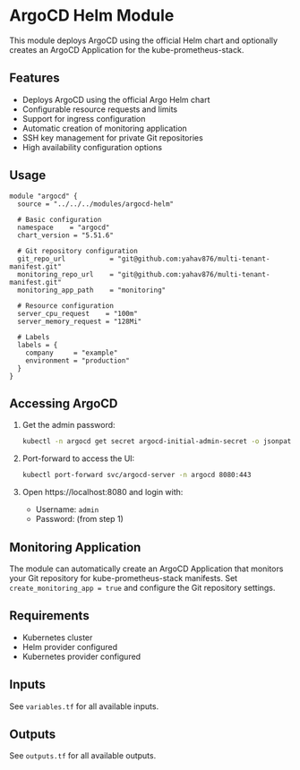 # ArgoCD Helm Module

This module deploys ArgoCD using the official Helm chart and optionally creates an ArgoCD Application for the kube-prometheus-stack.

## Features

- Deploys ArgoCD using the official Argo Helm chart
- Configurable resource requests and limits
- Support for ingress configuration
- Automatic creation of monitoring application
- SSH key management for private Git repositories
- High availability configuration options

## Usage

```hcl
module "argocd" {
  source = "../../../modules/argocd-helm"

  # Basic configuration
  namespace    = "argocd"
  chart_version = "5.51.6"
  
  # Git repository configuration
  git_repo_url           = "git@github.com:yahav876/multi-tenant-manifest.git"
  monitoring_repo_url    = "git@github.com:yahav876/multi-tenant-manifest.git"
  monitoring_app_path    = "monitoring"
  
  # Resource configuration
  server_cpu_request    = "100m"
  server_memory_request = "128Mi"
  
  # Labels
  labels = {
    company     = "example"
    environment = "production"
  }
}
```

## Accessing ArgoCD

1. Get the admin password:
   ```bash
   kubectl -n argocd get secret argocd-initial-admin-secret -o jsonpath='{.data.password}' | base64 -d
   ```

2. Port-forward to access the UI:
   ```bash
   kubectl port-forward svc/argocd-server -n argocd 8080:443
   ```

3. Open https://localhost:8080 and login with:
   - Username: `admin`
   - Password: (from step 1)

## Monitoring Application

The module can automatically create an ArgoCD Application that monitors your Git repository for kube-prometheus-stack manifests. Set `create_monitoring_app = true` and configure the Git repository settings.

## Requirements

- Kubernetes cluster
- Helm provider configured
- Kubernetes provider configured

## Inputs

See `variables.tf` for all available inputs.

## Outputs

See `outputs.tf` for all available outputs.
